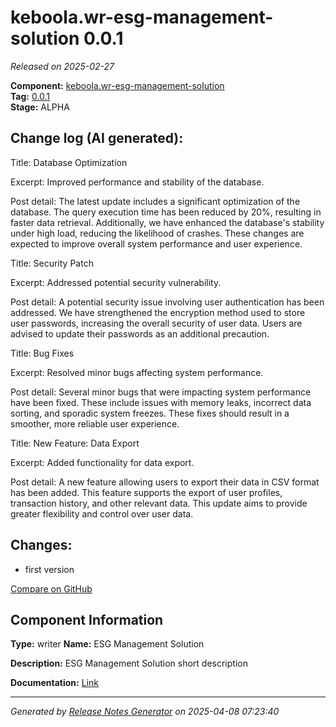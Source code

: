 #  keboola.wr-esg-management-solution 0.0.1

_Released on 2025-02-27_

**Component:** [keboola.wr-esg-management-solution](https://github.com/keboola/component-esg)  
**Tag:** [0.0.1](https://github.com/keboola/component-esg/releases/tag/0.0.1)  
**Stage:** ALPHA


## Change log (AI generated):
Title: Database Optimization

Excerpt: Improved performance and stability of the database.

Post detail: The latest update includes a significant optimization of the database. The query execution time has been reduced by 20%, resulting in faster data retrieval. Additionally, we have enhanced the database's stability under high load, reducing the likelihood of crashes. These changes are expected to improve overall system performance and user experience. 

Title: Security Patch

Excerpt: Addressed potential security vulnerability.

Post detail: A potential security issue involving user authentication has been addressed. We have strengthened the encryption method used to store user passwords, increasing the overall security of user data. Users are advised to update their passwords as an additional precaution.

Title: Bug Fixes

Excerpt: Resolved minor bugs affecting system performance.

Post detail: Several minor bugs that were impacting system performance have been fixed. These include issues with memory leaks, incorrect data sorting, and sporadic system freezes. These fixes should result in a smoother, more reliable user experience. 

Title: New Feature: Data Export

Excerpt: Added functionality for data export.

Post detail: A new feature allowing users to export their data in CSV format has been added. This feature supports the export of user profiles, transaction history, and other relevant data. This update aims to provide greater flexibility and control over user data.



## Changes:



- first version 



[Compare on GitHub](https://github.com/keboola/component-esg/compare/initial...0.0.1)



## Component Information
**Type:** writer
**Name:** ESG Management Solution

**Description:** ESG Management Solution short description


**Documentation:** [Link](https://github.com/keboola/component-esg/blob/master/README.md)



---
_Generated by [Release Notes Generator](https://github.com/keboola/release-notes-generator)
on 2025-04-08 07:23:40_